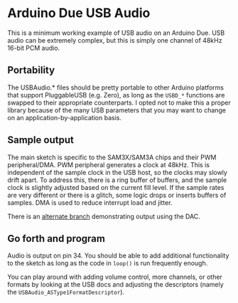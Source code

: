# Arduino Due USB Audio

This is a minimum working example of USB audio on an Arduino Due. USB audio can be extremely complex, but this is simply one channel of 48kHz 16-bit PCM audio.

## Portability
The USBAudio.* files should be pretty portable to other Arduino platforms that support PluggableUSB (e.g. Zero), as long as the `USBD_*` functions are swapped to their appropriate counterparts. I opted not to make this a proper library because of the many USB parameters that you may want to change on an application-by-application basis.

## Sample output
The main sketch is specific to the SAM3X/SAM3A chips and their PWM peripheral/DMA. PWM peripheral generates a clock at 48kHz. This is independent of the sample clock in the USB host, so the clocks may slowly drift apart. To address this, there is a ring buffer of buffers, and the sample clock is slightly adjusted based on the current fill level. If the sample rates are very different or there is a glitch, some logic drops or inserts buffers of samples. DMA is used to reduce interrupt load and jitter.

There is an [alternate branch](https://github.com/aWZHY0yQH81uOYvH/Arduino-Due-USB-Audio/tree/main) demonstrating output using the DAC.

## Go forth and program
Audio is output on pin 34. You should be able to add additional functionality to the sketch as long as the code in `loop()` is run frequently enough.

You can play around with adding volume control, more channels, or other formats by looking at the USB docs and adjusting the descriptors (namely the `USBAudio_ASType1FormatDescriptor`).
